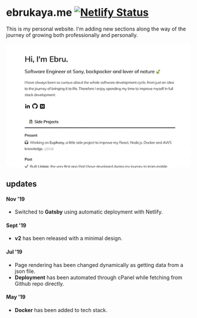 # ebrukaya.me [![Netlify Status](https://api.netlify.com/api/v1/badges/50475728-6058-4748-9ccb-b5627560ff68/deploy-status)](https://app.netlify.com/sites/ebru/deploys)

This is my personal website. I'm adding new sections along the way of the journey of growing both professionally and personally.

![Scheme](src/images/v2.gif)

## updates
#### Nov '19
- Switched to **Gatsby** using automatic deployment with Netlify.

#### Sept '19
- **v2** has been released with a minimal design.

#### Jul '19
- Page rendering has been changed dynamically as getting data from a json file.
- **Deployment** has been automated through cPanel while fetching from Github repo directly.

#### May '19
- **Docker** has been added to tech stack.